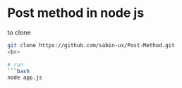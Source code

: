 # Post method in node js
to clone
```bash
git clone https://github.com/sabin-ux/Post-Method.git
<br>

# run
```bash
node app.js
